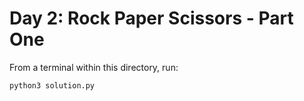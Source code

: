 # Day 2: Rock Paper Scissors - Part One

From a terminal within this directory, run: 

```bash
python3 solution.py
```
